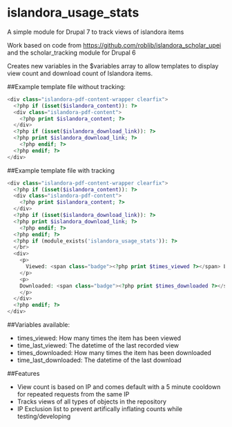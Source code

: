islandora_usage_stats
=====================

A simple module for Drupal 7 to track views of islandora items

Work based on code from https://github.com/roblib/islandora_scholar_upei and the scholar_tracking module for Drupal 6

Creates new variables in the $variables array to allow templates to display view count and download count of Islandora items.

##Example template file without tracking:
```php
<div class="islandora-pdf-content-wrapper clearfix">
  <?php if (isset($islandora_content)): ?>
  <div class="islandora-pdf-content">
    <?php print $islandora_content; ?>
  </div>
  <?php if (isset($islandora_download_link)): ?>
  <?php print $islandora_download_link; ?>
    <?php endif; ?>
  <?php endif; ?>
</div>
```

##Example template file with tracking
```php
<div class="islandora-pdf-content-wrapper clearfix">
  <?php if (isset($islandora_content)): ?>
  <div class="islandora-pdf-content">
    <?php print $islandora_content; ?>
  </div>
  <?php if (isset($islandora_download_link)): ?>
  <?php print $islandora_download_link; ?>
    <?php endif; ?>
  <?php endif; ?>
  <?php if (module_exists('islandora_usage_stats')): ?>
  </br>
  <div>
    <p>
      Viewed: <span class="badge"><?php print $times_viewed ?></span> Last viewed: <?php print date('M d, Y',strtotime($time_last_viewed)); ?></span>
    </p>
    <p>
    Downloaded: <span class="badge"><?php print $times_downloaded ?></span>
    </p>
  </div>  
  <?php endif; ?>
</div>
```

##Variables available:
- times_viewed: How many times the item has been viewed
- time_last_viewed: The datetime of the last recorded view
- times_downloaded: How many times the item has been downloaded
- time_last_downloaded:  The datetime of the last download

##Features
- View count is based on IP and comes default with a 5 minute cooldown for repeated requests from the same IP
- Tracks views of all types of objects in the repository
- IP Exclusion list to prevent artifically inflating counts while testing/developing
